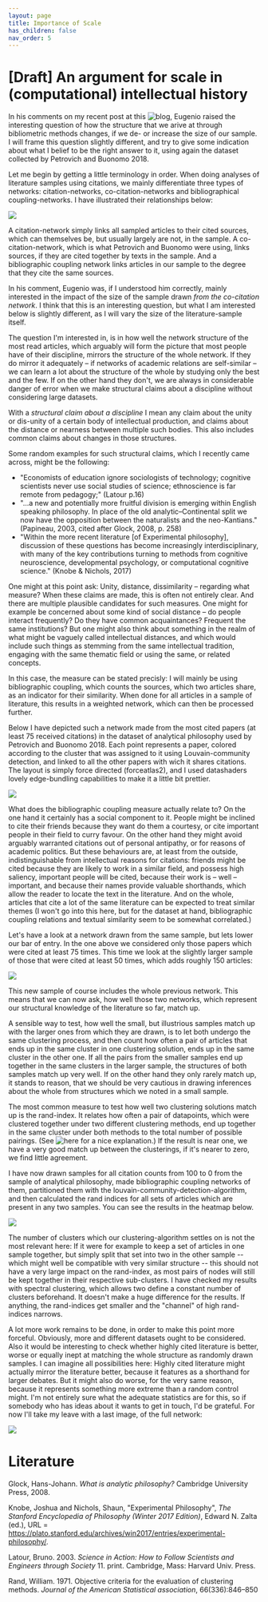 ```yaml
---
layout: page
title: Importance of Scale
has_children: false
nav_order: 5
---
```


# [Draft] An argument for scale in (computational) intellectual history

In his comments on my recent post at this ![blog](https://dr2blog.hcommons.org/2019/11/04/a-short-and-informal-replication-of-petrovich-and-buonomo-2018/), Eugenio raised the interesting question of how the structure that we arive at through bibliometric methods changes, if we de- or increase the size of our sample. I will frame this question slightly different, and try to give some indication about what I belief to be the right answer to it, using again the dataset collected by Petrovich and Buonomo 2018.

Let me begin by getting a little terminology in order. When doing analyses of literature samples using citations, we mainly differentiate three types of networks: citation-networks, co-citation-networks and bibliographical coupling-networks. I have illustrated their relationships below:

![](bib_coup.png)

A citation-network simply links all sampled articles to their cited sources, which can themselves be, but usually largely are not, in the sample. A co-citation-network, which is what Petrovich and Buonomo were using, links sources, if they are cited together by texts in the sample. And a bibliographic coupling network links articles in our sample to the degree that they cite the same sources. 

In his comment, Eugenio was, if I understood him correctly, mainly interested in the impact of the size of the sample drawn *from the co-citation network*. I think that this is an interesting question, but what I am interested below is slightly different, as I will vary the size of the literature-sample itself.

The question I'm interested in, is in how well the network structure of the most read articles, which arguably will form the picture that most people have of their discipline, mirrors the structure of the whole network. If they do  mirror it adequately – if networks of academic relations are self-similar – we can learn a lot about the structure of the whole by studying only the best and the few. If on the other hand they don't, we are always in considerable danger of error when we make structural claims about a discipline without considering large datasets. 

With a *structural claim about a discipline* I mean any claim about the unity or dis-unity of a certain body of intellectual production, and claims about the distance or nearness between multiple such bodies. This also includes common claims about changes in those structures.

Some random examples for such structural claims, which I recently came across, might be the following:

+ "Economists of education ignore sociologists of technology; cognitive scientists never use social studies of science; ethnoscience is far remote from pedagogy;" (Latour p.16)
+ "...a new and potentially more fruitful division is emerging within English speaking philosophy. In place of the old analytic–Continental split we now have the opposition between the naturalists and the neo-Kantians." (Papineau, 2003, cited after Glock, 2008, p. 258)
+ "Within the more recent literature [of Experimental philosophy], discussion of these questions has become increasingly interdisciplinary, with many of the key contributions turning to methods from cognitive neuroscience, developmental psychology, or computational cognitive science." (Knobe & Nichols, 2017)

One might at this point ask: Unity, distance, dissimilarity – regarding what measure? When these claims are made, this is often not entirely clear. And there are multiple plausible candidates for such measures. One might for example be concerned about some kind of social distance – do people interact frequently? Do they have common acquaintances? Frequent the same institutions? But one might also think about something in the realm of what might be vaguely called intellectual distances, and which would include such things as stemming from the same intellectual tradition, engaging with the same thematic field or using the same, or related concepts. 

In this case, the measure can be stated precisly: I will mainly be using bibliographic coupling, which counts the sources, which two articles share, as an indicator for their similarity. When done for all articles in a sample of literature, this results in a weighted network, which can then be processed further.

Below I have depicted such a network made from the most cited papers (at least 75 received citations) in the dataset of analytical philosophy used by Petrovich and Buonomo 2018. Each point represents a paper, colored according to the cluster that was assigned to it using Louvain-community detection, and linked to all the other papers with wich it shares citations. The layout is simply force directed (forceatlas2), and I used datashaders lovely edge-bundling capabilities to make it a little bit prettier.

![](205_nodes_75_citations_minimum_0_k_label.png)

What does the bibliographic coupling measure actually relate to? On the one hand it certainly has a social component to it. People might be inclined to cite their friends because they want do them a courtesy, or cite important people in their field to curry favour. On the other hand they might avoid arguably warranted citations out of personal antipathy, or for reasons of academic politics. But these behaviours are, at least from the outside, indistinguishable from intellectual reasons for citations: friends might be cited because they are likely to work in  a similar field, and possess high saliency, important people will be cited, because their work is – well – important, and because their names provide valuable shorthands, which allow the reader to locate the text in the literature. And on the whole, articles that cite a lot of the same literature can be expected to treat similar themes (I won't go into this here, but for the dataset at hand, bibliographic coupling relations and textual similarity seem to be somewhat correlated.) 

Let's have a look at a network drawn from the same sample, but lets lower our bar of entry. In the one above we considered only those papers which were cited at least 75 times. This time we look at the slightly larger sample of those that were cited at least 50 times, which adds roughly 150 articles:

![](353_nodes_50_citations_minimum_0_k_label.png)

This new sample of course includes the whole previous network. This means that we can now ask, how well those two networks, which represent our structural knowledge of the literature so far, match up.

A sensible way to test, how well the small, but illustrious samples match up with the larger ones from which they are drawn, is to let both undergo the same clustering process, and then count how often a pair of articles that ends up in the same cluster in  one clustering solution, ends up in the same cluster in the other one. If all the pairs from the smaller samples end up together in the same clusters in the larger sample, the structures of both samples match up very well. If on the other hand they only rarely match up, it stands to reason, that we should be very cautious in drawing inferences about the whole from structures which we noted in a small sample.

The most common measure to test how well two clustering solutions match up is the rand-index. It relates how often a pair of datapoints, which were clustered together under two different clustering methods, end up together in the same cluster under both methods to the total number of possible pairings. (See ![here](https://davetang.org/muse/2017/09/21/the-rand-index/
) for a nice explanation.) If the result is near one, we have a very good match up between the clusterings, if it's nearer to zero, we find little agreement. 

I have now drawn samples for all citation counts from 100 to 0 from the sample of analytical philosophy, made bibliographic coupling networks of them, partitioned them with the louvain-community-detection-algorithm, and then calculated the rand indices for all sets of articles which are present in any two samples. You can see the results in the heatmap below.

![](RIbibcoup.png)








The number of clusters which our clustering-algorithm settles on is not the most relevant here: If it were for example to keep a set of articles in one sample together, but simply split that set into two in the other sample -- which might well be compatible with very similar structure -- this should not have a very large impact on the rand-index, as most pairs of nodes will still be kept together in their respective sub-clusters. I have checked my results with spectral clustering, which allows two define a constant number of clusters beforehand. It doesn't make a huge difference for the results. If anything, the rand-indices get smaller and the "channel" of high rand-indices narrows.



A lot more work remains to be done, in order to make this point more forceful. Obviously, more and different datasets ought to be considered. Also it would be interesting to check whether highly cited literature is better, worse or equally inept at matching the whole structure as randomly drawn samples. I can imagine all possibilities here: Highly cited literature might actually mirror the literature better, because it features as a shorthand for larger debates. But it might also do worse, for the very same reason, because it represents something more extreme than a random control might. I'm not entirely sure what the adequate statistics are for this, so if somebody who has ideas about it wants to get in touch, I'd be grateful. For now I'll take my leave with a last image, of the full network:

![](205_nodes_0_citations_minimum_0_k_label.png)


# Literature


Glock, Hans-Johann. *What is analytic philosophy?* Cambridge University Press, 2008.

Knobe, Joshua and Nichols, Shaun, "Experimental Philosophy", *The Stanford Encyclopedia of Philosophy (Winter 2017 Edition)*, Edward N. Zalta (ed.), URL = <https://plato.stanford.edu/archives/win2017/entries/experimental-philosophy/>.


Latour, Bruno. 2003. *Science in Action: How to Follow Scientists and Engineers through Society* 11. print. Cambridge, Mass: Harvard Univ. Press.

Rand, William. 1971. Objective criteria for the evaluation of clustering methods. *Journal of the American Statistical association*, 66(336):846–850